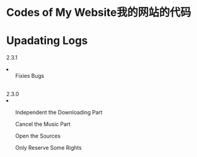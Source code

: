 # Codes of My Website我的网站的代码
# Upadating Logs
2.3.1 <li><ul>Fixies Bugs</ul></li>
<br/>
2.3.0 <li>
<ul>Independent the Downloading Part</ul>
<ul>Cancel the Music Part</ul>
<ul>Open the Sources</ul>
<ul>Only Reserve Some Rights</ul>
</li>
